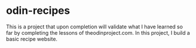 # odin-recipes

This is a project that upon completion will validate what I have learned so far 
by completing the lessons of theodinproject.com. In this project, I build
a basic recipe website.